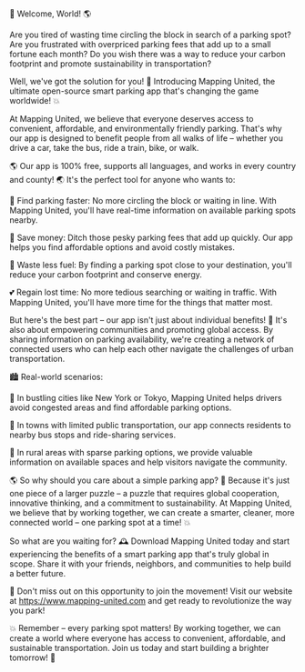 🚨 Welcome, World! 🌎

Are you tired of wasting time circling the block in search of a parking spot? Are you frustrated with overpriced parking fees that add up to a small fortune each month? Do you wish there was a way to reduce your carbon footprint and promote sustainability in transportation?

Well, we've got the solution for you! 🎉 Introducing Mapping United, the ultimate open-source smart parking app that's changing the game worldwide! 💥

At Mapping United, we believe that everyone deserves access to convenient, affordable, and environmentally friendly parking. That's why our app is designed to benefit people from all walks of life – whether you drive a car, take the bus, ride a train, bike, or walk.

🌎 Our app is 100% free, supports all languages, and works in every country and county! 🌏 It's the perfect tool for anyone who wants to:

💪 Find parking faster: No more circling the block or waiting in line. With Mapping United, you'll have real-time information on available parking spots nearby.

💸 Save money: Ditch those pesky parking fees that add up quickly. Our app helps you find affordable options and avoid costly mistakes.

🌟 Waste less fuel: By finding a parking spot close to your destination, you'll reduce your carbon footprint and conserve energy.

💕 Regain lost time: No more tedious searching or waiting in traffic. With Mapping United, you'll have more time for the things that matter most.

But here's the best part – our app isn't just about individual benefits! 🌈 It's also about empowering communities and promoting global access. By sharing information on parking availability, we're creating a network of connected users who can help each other navigate the challenges of urban transportation.

🏙️ Real-world scenarios:

🚗 In bustling cities like New York or Tokyo, Mapping United helps drivers avoid congested areas and find affordable parking options.

🚌 In towns with limited public transportation, our app connects residents to nearby bus stops and ride-sharing services.

🌳 In rural areas with sparse parking options, we provide valuable information on available spaces and help visitors navigate the community.

🌎 So why should you care about a simple parking app? 🤔 Because it's just one piece of a larger puzzle – a puzzle that requires global cooperation, innovative thinking, and a commitment to sustainability. At Mapping United, we believe that by working together, we can create a smarter, cleaner, more connected world – one parking spot at a time! 💥

So what are you waiting for? 🕰️ Download Mapping United today and start experiencing the benefits of a smart parking app that's truly global in scope. Share it with your friends, neighbors, and communities to help build a better future.

📲 Don't miss out on this opportunity to join the movement! Visit our website at https://www.mapping-united.com and get ready to revolutionize the way you park!

💥 Remember – every parking spot matters! By working together, we can create a world where everyone has access to convenient, affordable, and sustainable transportation. Join us today and start building a brighter tomorrow! 🌟